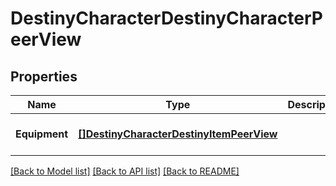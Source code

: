 # DestinyCharacterDestinyCharacterPeerView

## Properties
Name | Type | Description | Notes
------------ | ------------- | ------------- | -------------
**Equipment** | [**[]DestinyCharacterDestinyItemPeerView**](Destiny.Character.DestinyItemPeerView.md) |  | [optional] [default to null]

[[Back to Model list]](../README.md#documentation-for-models) [[Back to API list]](../README.md#documentation-for-api-endpoints) [[Back to README]](../README.md)


